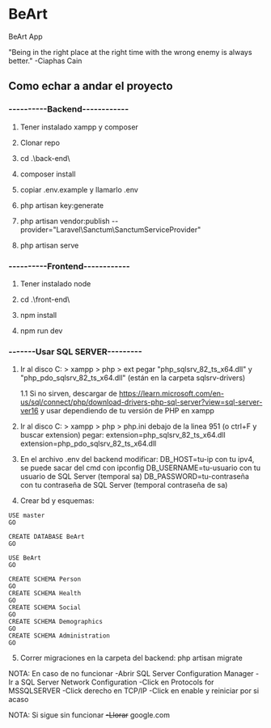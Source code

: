 # BeArt
BeArt App


"Being in the right place at the right time with the wrong enemy is always better." -Ciaphas Cain


## Como echar a andar el proyecto

### ----------Backend------------

1. Tener instalado xampp y composer

2. Clonar repo

3. cd .\back-end\

4. composer install

5. copiar .env.example y llamarlo .env

6. php artisan key:generate

7. php artisan vendor:publish --provider="Laravel\Sanctum\SanctumServiceProvider"

9. php artisan serve


### ----------Frontend------------

1. Tener instalado node

2. cd .\front-end\

3. npm install

3. npm run dev


### -------Usar SQL SERVER---------

1. Ir al disco C: > xampp > php > ext
   pegar "php_sqlsrv_82_ts_x64.dll" y "php_pdo_sqlsrv_82_ts_x64.dll" (están en la carpeta sqlsrv-drivers)

   1.1 Si no sirven, descargar de https://learn.microsoft.com/en-us/sql/connect/php/download-drivers-php-sql-server?view=sql-server-ver16 y usar dependiendo de tu versión de PHP en xampp

2. Ir al disco C: > xampp > php > php.ini
   debajo de la linea 951 (o ctrl+F y buscar extension) pegar:
extension=php_sqlsrv_82_ts_x64.dll
extension=php_pdo_sqlsrv_82_ts_x64.dll

3. En el archivo .env del backend modificar:
   DB_HOST=tu-ip con tu ipv4, se puede sacar del cmd con ipconfig
   DB_USERNAME=tu-usuario con tu usuario de SQL Server (temporal sa)
   DB_PASSWORD=tu-contraseña con tu contraseña de SQL Server (temporal contraseña de sa)

4. Crear bd y esquemas:

```
USE master
GO

CREATE DATABASE BeArt
GO

USE BeArt
GO

CREATE SCHEMA Person
GO
CREATE SCHEMA Health
GO
CREATE SCHEMA Social
GO
CREATE SCHEMA Demographics
GO
CREATE SCHEMA Administration
GO
```

5. Correr migraciones en la carpeta del backend: php artisan migrate

NOTA: En caso de no funcionar
   -Abrir SQL Server Configuration Manager
   -Ir a SQL Server Network Configuration
   -Click en Protocols for MSSQLSERVER
   -Click derecho en TCP/IP
   -Click en enable y reiniciar por si acaso

NOTA: Si sigue sin funcionar
   ~~-Llorar~~
   google.com